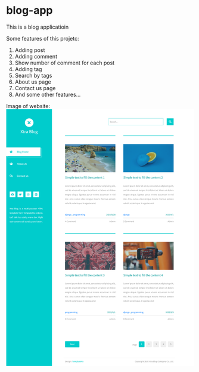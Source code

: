 # blog-app
This is a blog applicatioin

Some features of this projetc:
1. Adding post
2. Adding comment
3. Show number of comment for each post
4. Adding tag
5. Search by tags
6. About us page
7. Contact us page
8. And some other features...

Image of website:
![Website image](https://github.com/hamedkalhor76/blog-app/blob/main/images/blog-img.png)
